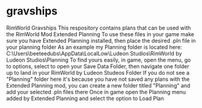 # gravships
RimWorld Gravships
This respository contains plans that can be used with the RimWorld Mod Extended Planning
To use these files in your game make sure you have Extended Planning installed, then place the desired .pln file in your planning folder
As an example my Planning folder is located here: C:\Users\beeteedubs\AppData\LocalLow\Ludeon Studios\RimWorld by Ludeon Studios\Planning
To find yours easily, in game, open the menu, go to options, select to open your Save Data Folder, then navigate one folder up to land in your RimWorld by Ludeon Studeos Folder
If you do not see a "Planning" folder here it's because you have not saved any plans with the Extended Planning mod, you can create a new folder titled "Planning" and add your selected .pln files there
Once in game open the Planning menu added by Extended Planning and select the option to Load Plan
